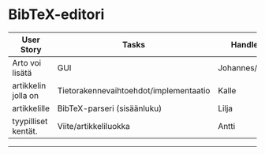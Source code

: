 # BibTeX-editori

| User Story          | Tasks                                  | Handler       |
|---------------------|----------------------------------------|---------------|
| Arto voi lisätä     | GUI                                    | Johannes/Jami |
| artikkelin jolla on | Tietorakennevaihtoehdot/implementaatio | Kalle         |
| artikkelille        | BibTeX-parseri (sisäänluku)            | Lilja         |
| tyypilliset kentät. | Viite/artikkeliluokka                  | Antti         |
--------------------------------------------------------------------------------

